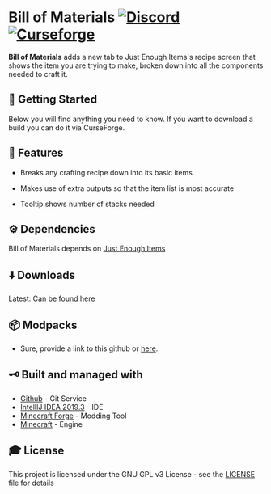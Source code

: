 # Bill of Materials [![Discord][discordImg]][discordLink] [![Curseforge][curseImg]][curseLink]


**Bill of Materials** adds a new tab to Just Enough Items's recipe screen that shows the item you are trying to make, broken down into all the components needed to craft it.



## 🚀 Getting Started
Below you will find anything you need to know. If you want to download a build you can do it via CurseForge. 

## 📝 Features

- Breaks any crafting recipe down into its basic items

- Makes use of extra outputs so that the item list is most accurate

- Tooltip shows number of stacks needed

## ⚙️ Dependencies 
Bill of Materials depends on [Just Enough Items](https://www.curseforge.com/minecraft/mc-mods/jei)

## ⬇️ Downloads
Latest: [Can be found here](https://www.curseforge.com/minecraft/mc-mods/thebomplugin)

## 📦 Modpacks
* Sure, provide a link to this github or [here](https://www.curseforge.com/minecraft/mc-mods/thebomplugin).

## 🗝 Built and managed with 

* [Github](http://www.github.com/) - Git Service
* [IntellIJ IDEA 2019.3](https://www.jetbrains.com/idea/download/) - IDE
* [Minecraft Forge](https://files.minecraftforge.net/) - Modding Tool
* [Minecraft](https://www.minecraft.net/) - Engine


## 🎓 License

This project is licensed under the GNU GPL v3 License - see the [LICENSE](LICENSE) file for details

[discordImg]: https://img.shields.io/discord/671902942466408478.svg?logo=discord&logoWidth=18&colorB=7289DA&style=for-the-badge
[discordLink]: https://discord.gg/F55qYKm

[curseImg]: http://cf.way2muchnoise.eu/273404.svg?badge_style=for_the_badge

[curseLink]: https://www.curseforge.com/minecraft/mc-mods/thebomplugin

